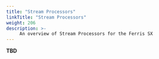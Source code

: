 ```yaml
---
title: "Stream Processors"
linkTitle: "Stream Processors"
weight: 206
description: >-
     An overview of Stream Processors for the Ferris SX
---
```


**TBD**